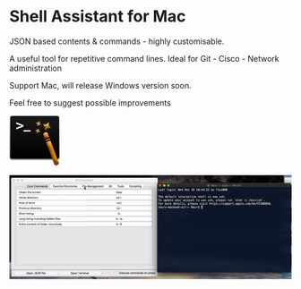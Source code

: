 # Shell Assistant for Mac
JSON based contents & commands - highly customisable.

A useful tool for repetitive command lines.
Ideal for Git - Cisco - Network administration

Support Mac, will release Windows version soon. 

Feel free to suggest possible improvements 

![Shell Assistant logo](shell_assistant_logo.png)

![Fast Demo](shell_assistant_demo.gif)
